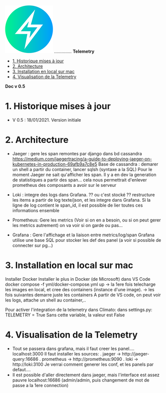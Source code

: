 
![logo](https://raw.githubusercontent.com/MeteoR-OI/bd-climato/master/doc/images/meteoi.re-logo_mini.png) .............. **Telemetry**

- [1.	Historique mises à jour](#1historique-mises-à-jour)
- [2.    Architecture](#2----architecture)
- [3.  Installation en local sur mac](#3--installation-en-local-sur-mac)
- [4.    Visualisation de la Telemetry](#4----visualisation-de-la-telemetry)

**Doc v 0.5**

# 1.	Historique mises à jour
- V 0.5 : 18/01/2021. Version initiale

# 2.    Architecture

- Jaeger : gere les span remontes par django dans bd cassandra
  https://medium.com/jaegertracing/a-guide-to-deploying-jaeger-on-kubernetes-in-production-69afb9a7c8e5
  Base de cassandra : demarer un shell a partir du container, lancer sqlsh (syntaxe a la SQL)
  Pour le moment Jaeger ne sait qu'afficher les span. Il y a en dev la generation de statistiques
  a partir des span... cela nous permettrait d'enlever prometheus des composants a avoir sur le serveur

- Loki : integre des logs dans Grafana. ?? ou c'est stocké ??
  restructure les items a partir de log texte/json, et les integre dans Grafana. Si la ligne de log contient
  le span_id, il est possible de lier toutes ces informations ensemble

- Prometheus: Gere les metrics (Voir si on en a besoin, ou si on peut gerer les metrics autrement)
  on va voir si on garde ou pas...

- Grafana : Gere l'affichage et la liaison entre metrics/log/span
  Grafana utilise une base SQL pour stocker les def des panel (a voir si possible de connecter sur pg...)

# 3.  Installation en local sur mac
  Installer Docker
  Installer le plus in Docker (de Microsoft) dans VS Code
  docker compose -f yml/docker-compose.yml up
  -> la 1ere fois telecharge les images en local, et cree des containers (instance d'une image).
  -> les fois suivantes demarre juste les containers
  A partir de VS code, on peut voir les logs, attache un shell au container,..

  Pour activer l'integration de la telemetry dans Climato:
    dans settings.py:
        TELEMETRY = True
    Sans cette variable, la valeur est False

# 4.    Visualisation de la Telemetry
- Tout se passera dans grafana, mais il faut creer les panel....
  localhost:3000
  Il faut installer les sources:
    . jaeger -> http://jaeger-query:16686
    . prometheus -> http://prometheus:9090
    . loki -> http://loki:3100
  Je verrai comment generer les conf, et les panels par defaut....
- Il est possible d'aller directement dans jaeger, mais l'interface est assez pauvre
  localhost:16686 (admin/admin, puis changement de mot de passe a la 1ere connection)
